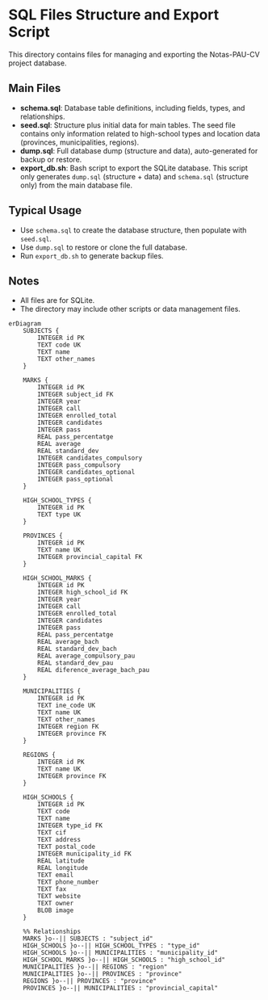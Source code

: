 # SQL Files Structure and Export Script

This directory contains files for managing and exporting the Notas-PAU-CV project database.

## Main Files

- **schema.sql**: Database table definitions, including fields, types, and relationships.
- **seed.sql**: Structure plus initial data for main tables. The seed file contains only information related to high-school types and location data (provinces, municipalities, regions).
- **dump.sql**: Full database dump (structure and data), auto-generated for backup or restore.
- **export_db.sh**: Bash script to export the SQLite database. This script only generates `dump.sql` (structure + data) and `schema.sql` (structure only) from the main database file.

## Typical Usage

- Use `schema.sql` to create the database structure, then populate with `seed.sql`.
- Use `dump.sql` to restore or clone the full database.
- Run `export_db.sh` to generate backup files.

## Notes
- All files are for SQLite.
- The directory may include other scripts or data management files.


```mermaid
erDiagram
    SUBJECTS {
        INTEGER id PK
        TEXT code UK
        TEXT name
        TEXT other_names
    }

    MARKS {
        INTEGER id PK
        INTEGER subject_id FK
        INTEGER year
        INTEGER call
        INTEGER enrolled_total
        INTEGER candidates
        INTEGER pass
        REAL pass_percentatge
        REAL average
        REAL standard_dev
        INTEGER candidates_compulsory
        INTEGER pass_compulsory
        INTEGER candidates_optional
        INTEGER pass_optional
    }

    HIGH_SCHOOL_TYPES {
        INTEGER id PK
        TEXT type UK
    }

    PROVINCES {
        INTEGER id PK
        TEXT name UK
        INTEGER provincial_capital FK
    }

    HIGH_SCHOOL_MARKS {
        INTEGER id PK
        INTEGER high_school_id FK
        INTEGER year
        INTEGER call
        INTEGER enrolled_total
        INTEGER candidates
        INTEGER pass
        REAL pass_percentatge
        REAL average_bach
        REAL standard_dev_bach
        REAL average_compulsory_pau
        REAL standard_dev_pau
        REAL diference_average_bach_pau
    }

    MUNICIPALITIES {
        INTEGER id PK
        TEXT ine_code UK
        TEXT name UK
        TEXT other_names
        INTEGER region FK
        INTEGER province FK
    }

    REGIONS {
        INTEGER id PK
        TEXT name UK
        INTEGER province FK
    }

    HIGH_SCHOOLS {
        INTEGER id PK
        TEXT code
        TEXT name
        INTEGER type_id FK
        TEXT cif
        TEXT address
        TEXT postal_code
        INTEGER municipality_id FK
        REAL latitude
        REAL longitude
        TEXT email
        TEXT phone_number
        TEXT fax
        TEXT website
        TEXT owner
        BLOB image
    }

    %% Relationships
    MARKS }o--|| SUBJECTS : "subject_id"
    HIGH_SCHOOLS }o--|| HIGH_SCHOOL_TYPES : "type_id"
    HIGH_SCHOOLS }o--|| MUNICIPALITIES : "municipality_id"
    HIGH_SCHOOL_MARKS }o--|| HIGH_SCHOOLS : "high_school_id"
    MUNICIPALITIES }o--|| REGIONS : "region"
    MUNICIPALITIES }o--|| PROVINCES : "province"
    REGIONS }o--|| PROVINCES : "province"
    PROVINCES }o--|| MUNICIPALITIES : "provincial_capital"
```